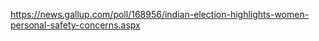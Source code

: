 https://news.gallup.com/poll/168956/indian-election-highlights-women-personal-safety-concerns.aspx

